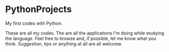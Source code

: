 # PythonProjects
My first codes with Python.

These are all my codes. The are all the applications I'm doing while studying the language.
Feel free to browse  and, if possible, let me know what you think.
Suggestion, tips or anything at all are all welcome.
